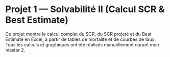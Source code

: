 # Projet 1 — Solvabilité II (Calcul SCR & Best Estimate)

Ce projet montre le calcul complet du SCR, du SCR projeté et du Best Estimate en Excel, à partir de tables de mortalité et de courbes de taux.
Tous les calculs et graphiques ont été réalisés manuellement durant mon master 2.
